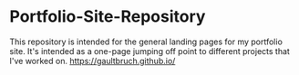 # Portfolio-Site-Repository
This repository is intended for the general landing pages for my portfolio site. It's intended as a one-page jumping off point to different projects that I've worked on.
https://gaultbruch.github.io/

